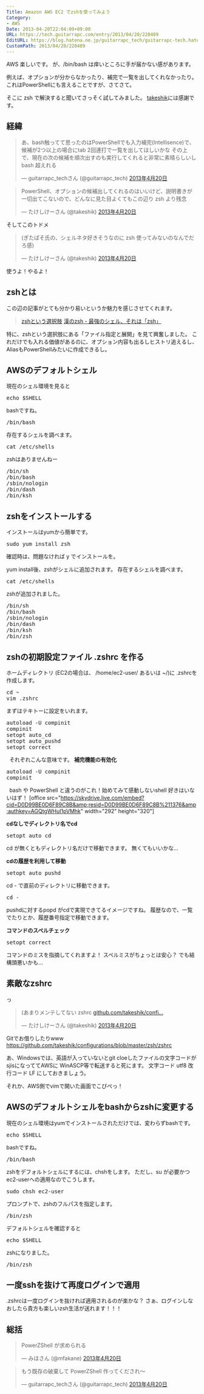 ```yaml
---
Title: Amazon AWS EC2 でzshを使ってみよう
Category:
- AWS
Date: 2013-04-20T22:04:09+09:00
URL: https://tech.guitarrapc.com/entry/2013/04/20/220409
EditURL: https://blog.hatena.ne.jp/guitarrapc_tech/guitarrapc-tech.hatenablog.com/atom/entry/11696248318757675586
CustomPath: 2013/04/20/220409
---
```


AWS 楽しいです。
が、/bin/bash は痒いところに手が届かない感があります。

例えば、オプションが分からなかったり、補完で一覧を出してくれなかったり。
これはPowerShellにも言えることですが、さてさて。

そこに zsh で解決すると聞いてさっそく試してみました。
<a href="https://twitter.com/takeshik" target="_blank">takeshik</a>には感謝です。




<h2>経緯</h2>
<blockquote class="twitter-tweet" lang="ja">あ、bash触ってて思ったのはPowerShellでも入力補完(Intellisence)で、候補が2つ以上の場合にtab 2回連打で一覧を出してほしいかな その上で、現在の次の候補を順次出すのも実行してくれると非常に素晴らしいし bash 超えれる

— guitarrapc_techさん (@guitarrapc_tech) <a href="https://twitter.com/guitarrapc_tech/status/325703009923371012">2013年4月20日</a></blockquote>
<blockquote class="twitter-tweet" lang="ja">PowerShell、オプションの候補出してくれるのはいいけど、説明書きが一切出てこないので、どんなに見た目よくてもこの辺り zsh より残念

— たけしけーさん (@takeshik) <a href="https://twitter.com/takeshik/status/325705218417369088">2013年4月20日</a></blockquote>
そしてこのトドメ
<blockquote class="twitter-tweet" lang="ja">(ぎたぱそ氏の、シェルネタ好きそうなのに zsh 使ってみないのなんでだろ感)

— たけしけーさん (@takeshik) <a href="https://twitter.com/takeshik/status/325709075235098625">2013年4月20日</a></blockquote>
使うよ！やるよ！
<h2>zshとは</h2>
この辺の記事がとても分かり易いというか魅力を感じさせてくれます。
<blockquote><a href="http://www.slideshare.net/manaten/zsh-16363242" target="_blank">zshという選択肢</a>
<a href="http://news.mynavi.jp/column/zsh/001/index.html" target="_blank">漢のzsh - 最強のシェル、それは「zsh」</a></blockquote>
特に、zshという選択肢にある「ファイル指定と展開」を見て興奮しました。
これだけでも入れる価値があるのに、オプション内容も出るしヒストリ追えるし、AliasもPowerShellみたいに作成できるし。
<h2>AWSのデフォルトシェル</h2>
現在のシェル環境を見ると
<pre class="brush: bash">
echo $SHELL
</pre>

bashですね。
<pre class="brush: bash">
/bin/bash
</pre>

存在するシェルを調べます。
<pre class="brush: bash">
cat /etc/shells
</pre>

zshはありませんねー

<pre class="brush: bash">
/bin/sh
/bin/bash
/sbin/nologin
/bin/dash
/bin/ksh
</pre>

<h2>zshをインストールする</h2>
インストールはyumから簡単です。

<pre class="brush: bash">
sudo yum install zsh
</pre>

確認時は、問題なければ y でインストールを。

yum install後、zshがシェルに追加されます。
存在するシェルを調べます。

<pre class="brush: bash">
cat /etc/shells
</pre>

zshが追加されました。

<pre class="brush: bash">
/bin/sh
/bin/bash
/sbin/nologin
/bin/dash
/bin/ksh
/bin/zsh
</pre>
<h2>zshの初期設定ファイル .zshrc を作る</h2>
ホームディレクトリ (EC2の場合は、 /home/ec2-user/ あるいは ~/)に .zshrcを作成します。

<pre class="brush: bash">
cd ~
vim .zshrc
</pre>

まずはテキトーに設定をいれます。
<pre class="brush: bash">
autoload -U compinit
compinit
setopt auto_cd
setopt auto_pushd
setopt correct
</pre>

&nbsp;
それぞれこんな意味です。
<strong>補完機能の有効化</strong>
<pre class="brush: bash">
autoload -U compinit
compinit
</pre>
&nbsp;
bash や PowerShell と違うのがこれ！始めてみて感動しないshell 好きはいないはず！
[office src="https://skydrive.live.com/embed?cid=D0D99BE0D6F89C8B&amp;resid=D0D99BE0D6F89C8B%211376&amp;authkey=AGQtgWHuI1pVMhk" width="292" height="320"]
&nbsp;

<strong>cdなしでディレクトリ名でcd</strong>
<pre class="brush: bash">
setopt auto_cd
</pre>
cd が無くともディレクトリ名だけで移動できます。
無くてもいいかな…
&nbsp;

<strong>cdの履歴を利用して移動</strong>
<pre class="brush: bash">
setopt auto_pushd
</pre>

cd - で直前のディレクトリに移動できます。
<pre class="brush: bash">
cd -
</pre>
pushdに対するpopd がcdで実現できてるイメージですね。
履歴なので、一覧でたりとか、履歴番号指定で移動できます。
&nbsp;

<strong>コマンドのスペルチェック</strong>
<pre class="brush: bash">
setopt correct
</pre>

コマンドのミスを指摘してくれますよ！
スペルミスがちょっとは安心？ でも結構頭悪いかも…


<h2>素敵なzshrc</h2>
っ
<blockquote class="twitter-tweet" lang="ja"><p>(あまりメンテしてない zshrc <a href="https://t.co/jF85wa9YXO" title="https://github.com/takeshik/configurations/blob/master/zsh/zshrc">github.com/takeshik/confi…</a></p>&mdash; たけしけーさん (@takeshik) <a href="https://twitter.com/takeshik/status/325716325060194304">2013年4月20日</a></blockquote>

Gitでお借りしたりwww
https://github.com/takeshik/configurations/blob/master/zsh/zshrc

あ、Windowsでは、英語が入っていないとgit cloeしたファイルの文字コードがsjisになっててAWSに
WinASCP等で転送すると死にます。
文字コード utf8
改行コード LF
にしておきましょう。

それか、AWS側でvimで開いた画面でこぴぺっ！


<h2>AWSのデフォルトシェルをbashからzshに変更する</h2>
現在のシェル環境はyumでインストールされただけでは、変わらずbashです。
<pre class="brush: bash">
echo $SHELL
</pre>

bashですね。
<pre class="brush: bash">
/bin/bash
</pre>

zshをデフォルトシェルにするには、chshをします。
ただし、su が必要かつ ec2-userへの適用なのでこうします。
<pre class="brush: bash">
sudo chsh ec2-user
</pre>

プロンプトで、zshのフルパスを指定します。
<pre class="brush: bash">
/bin/zsh
</pre>

デフォルトシェルを確認すると
<pre class="brush: bash">
echo $SHELL
</pre>

zshになりました。
<pre class="brush: bash">
/bin/zsh
</pre>

<h2>一度sshを抜けて再度ログインで適用</h2>
.zshrcは一度ログインを抜ければ適用されるのが楽かな？
さぁ、ログインしなおしたら貴方も楽しいzsh生活が送れます！！！



<h2>総括</h2>
<blockquote class="twitter-tweet" lang="ja"><p>PowerZShell が求められる</p>&mdash; みほさん (@mfakane) <a href="https://twitter.com/mfakane/status/325713948852772865">2013年4月20日</a></blockquote>


<blockquote class="twitter-tweet" lang="ja"><p>もう既存の破棄して PowerZShell 作ってくだされ～</p>&mdash; guitarrapc_techさん (@guitarrapc_tech) <a href="https://twitter.com/guitarrapc_tech/status/325714042851299331">2013年4月20日</a></blockquote>
